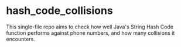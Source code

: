 # hash_code_collisions
This single-file repo aims to check how well Java's String Hash Code function performs against phone numbers, and how many collisions it encounters.
